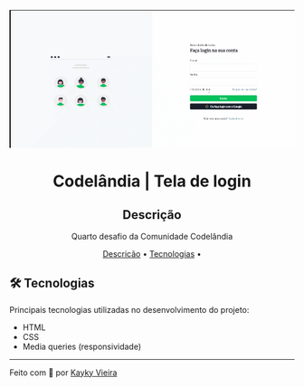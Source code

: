 <p align="center">
  <img alt="Desafio 4 codelândia" src="image/login.gif" width="600px">
</p>

<h1 align="center">Codelândia | Tela de login</h1>

<h2 align="center">Descrição</h2><a name="descricao"></a>

<p align="center">
  Quarto desafio da Comunidade Codelândia 
</p>

<p align="center">
 <a href="#descricao">Descricão</a> •
 <a href="#tecnologias">Tecnologias</a> •
</p>

## 🛠️ Tecnologias<a name="tecnologias"></a>

Principais tecnologias utilizadas no desenvolvimento do projeto:

- HTML
- CSS
- Media queries (responsividade)
---

<p>Feito com 💙 por <a href="https://www.linkedin.com/in/kaykyvieraa/">Kayky Vieira</a></p>
